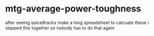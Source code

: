 # mtg-average-power-toughness
after seeing spice8racks make a long spreadsheet to calcuate these i slapped this together so nobody has to do that again
